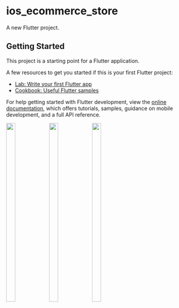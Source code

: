 # ios_ecommerce_store

A new Flutter project.

## Getting Started

This project is a starting point for a Flutter application.

A few resources to get you started if this is your first Flutter project:

- [Lab: Write your first Flutter app](https://docs.flutter.dev/get-started/codelab)
- [Cookbook: Useful Flutter samples](https://docs.flutter.dev/cookbook)

For help getting started with Flutter development, view the
[online documentation](https://docs.flutter.dev/), which offers tutorials,
samples, guidance on mobile development, and a full API reference.


<p>

<img src = "https://user-images.githubusercontent.com/113697861/225911248-ddbae3c3-7239-4def-b972-d32c8a96b5ac.png" width=22% height=35%>
<img src = "https://user-images.githubusercontent.com/113697861/225911255-cad7f3ea-7a64-419f-8f10-2f6345176b7c.png" width=22% height=35%>
<img src = "https://user-images.githubusercontent.com/113697861/225911239-f28f5177-7683-43be-9554-d36ca3ec1919.png" width=22% height=35%>

</p>

